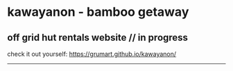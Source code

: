 # kawayanon - bamboo getaway
## off grid hut rentals website  // in progress

check it out yourself: https://grumart.github.io/kawayanon/

<hr>


